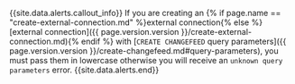 {{site.data.alerts.callout_info}}
If you are creating an {% if page.name == "create-external-connection.md" %}external connection{% else %}[external connection]({{ page.version.version }}/create-external-connection.md){% endif %} with [`CREATE CHANGEFEED` query parameters]({{ page.version.version }}/create-changefeed.md#query-parameters), you must pass them in lowercase otherwise you will receive an `unknown query parameters` error.
{{site.data.alerts.end}}